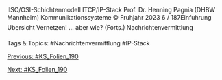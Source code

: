 IISO/OSI-Schichtenmodell
ITCP/IP-Stack
Prof. Dr. Henning Pagnia (DHBW Mannheim) Kommunikationssysteme © Fruhjahr 2023 6 / 187Einfuhrung Ubersicht
Vernetzen! ... aber wie? (Forts.)
Nachrichtenvermittlung

   Tags & Topics:
   #Nachrichtenvermittlung
   #IP-Stack

[Previous: #KS_Folien_190](KS_Folien_190.md)

[Next: #KS_Folien_190](KS_Folien_190.md)